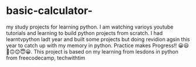 # basic-calculator-
my study projects for learning python. I am watching varioys youtube tutorials and learning to build python projects from scratch. I had learntvpython ladt year and built some projects but doing revidion agsin this year to catch up with my memory in python.
Practice makes Progress!! 😀😃🙂🙃😊😇😀. This project is based on my learning from lesdons in python from freecodecamp,  techwithtim
